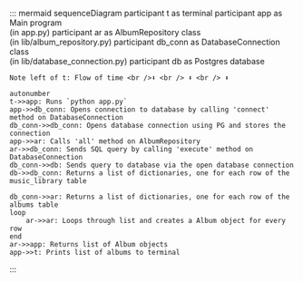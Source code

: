 ::: mermaid
sequenceDiagram
    participant t as terminal
    participant app as Main program <br /> (in app.py)
    participant ar as AlbumRepository class <br /> (in lib/album_repository.py)
    participant db_conn as DatabaseConnection class <br /> (in lib/database_connection.py)
    participant db as Postgres database


    Note left of t: Flow of time <br />⬇ <br /> ⬇ <br /> ⬇ 
    
    autonumber
    t->>app: Runs `python app.py`
    app->>db_conn: Opens connection to database by calling 'connect' method on DatabaseConnection
    db_conn->>db_conn: Opens database connection using PG and stores the connection
    app->>ar: Calls 'all' method on AlbumRepository
    ar->>db_conn: Sends SQL query by calling 'execute' method on DatabaseConnection
    db_conn->>db: Sends query to database via the open database connection
    db->>db_conn: Returns a list of dictionaries, one for each row of the music_library table

    db_conn->>ar: Returns a list of dictionaries, one for each row of the albums table
    loop 
        ar->>ar: Loops through list and creates a Album object for every row
    end
    ar->>app: Returns list of Album objects
    app->>t: Prints list of albums to terminal
:::
